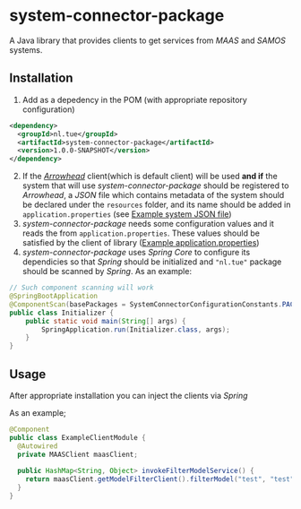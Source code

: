 # system-connector-package

A Java library that provides clients to get services from _MAAS_ and _SAMOS_ systems.

## Installation

1. Add as a depedency in the POM (with appropriate repository configuration)

```xml
<dependency>
  <groupId>nl.tue</groupId>
  <artifactId>system-connector-package</artifactId>
  <version>1.0.0-SNAPSHOT</version>
</dependency>
```

2. If the [_Arrowhead_](https://github.com/eclipse-arrowhead/core-java-spring) client(which is default client) will be used **and if** the system that will use _system-connector-package_ should be registered to _Arrowhead_, a _JSON_ file which contains metadata of the system should be declared under the `resources` folder, and its name should be added in `application.properties` (see  [Example system JSON file](https://github.com/onurkybsi/system-connector-package/blob/master/example-config-files/example-system-definition.json))
3. _system-connector-package_ needs some configuration values and it reads the from `application.properties`. These values should be satisfied by the client of library ([Example application.properties](https://github.com/onurkybsi/system-connector-package/blob/master/example-config-files/application.properties))
4. _system-connector-package_ uses _Spring Core_ to configure its dependicies so that _Spring_ should be initialized and `"nl.tue"` package should be scanned by _Spring_. As an example:
``` java
// Such component scanning will work
@SpringBootApplication
@ComponentScan(basePackages = SystemConnectorConfigurationConstants.PACKAGE_NAME_TO_BE_SCANNED_FOR_CONFIGURATION)
public class Initializer {
    public static void main(String[] args) {
        SpringApplication.run(Initializer.class, args);
    }
}
````

## Usage

After appropriate installation you can inject the clients via _Spring_

As an example;
``` java
@Component
public class ExampleClientModule {
  @Autowired
  private MAASClient maasClient;
  
  public HashMap<String, Object> invokeFilterModelService() {
    return maasClient.getModelFilterClient().filterModel("test", "test", "test", "test");
  }
}
```
